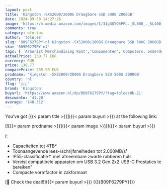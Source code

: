 ```yaml
---
layout: post
title: 'Kingston -SXS2000/2000G Draagbare SSD 500G 2000GB'
date: 2024-09-30 14:27:26
image: 'https://m.media-amazon.com/images/I/31gGQYQ5PPL._SL500_._SL400_.jpg'
comments: true
category: ofertas
author: 'tole.es'
slug: 'B09F6279PY-nl Kingston -SXS2000/2000G Draagbare SSD 500G 2000GB'
sku: 'B09F6279PY-nl'
tags: [ 'Arborist Merchandising Root','Componenten','Computers, onderdelen & accessoires','Elektronica','Gegevensopslag','Interne SSDs','Interne dataopslag','Opslag','Self Service','Special Features Stores','be0c145d-645e-47ab-b638-53e8112e3d67_0','be0c145d-645e-47ab-b638-53e8112e3d67_3301','be0c145d-645e-47ab-b638-53e8112e3d67_5301','kingston','🇳🇱', ]
actualPrice: 138.77 EUR
currency: EUR
price: 138.77
comparePrice: 235.99 EUR
prodname: 'Kingston -SXS2000/2000G Draagbare SSD 500G 2000GB'
country: 'nl'
flag: '🇳🇱'
brand: 'Kingston'
buyurl: 'https://www.amazon.nl/dp/B09F6279PY/?tag=tolees0b-21'
descuento: '41.20'
average: '148.312'
---
```


You've got [{{< param title >}}]({{< param buyurl >}}) at the following link:

[![{{< param prodname >}}]({{< param image >}})]({{< param buyurl >}})

ℹ️:

- Capaciteiten tot 4TB²
- Toonaangevende lees-/schrijfsnelheden tot 2.000MB/s¹
- IP55-classificatie↑ met afneembare zwarte rubberen huls
- Vereist compatibele apparaten om USB 3.2 Gen 2x2 USB-C Prestaties te bereiken¹
- Compacte vormfactor in zakformaat

[🛒 Check the deal!!]({{< param buyurl >}})
{{<world>}}B09F6279PY{{</world>}}
